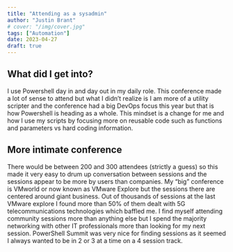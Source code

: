 ```yaml
---
title: "Attending as a sysadmin"
author: "Justin Brant"
# cover: "/img/cover.jpg"
tags: ["Automation"]
date: 2023-04-27
draft: true
---
```

## What did I get into?

I use Powershell day in and day out in my daily role. This conference made a lot of sense to attend but what I didn’t realize is I am more of a utility scripter and the conference had a big DevOps focus this year but that is how Powershell is heading as a whole. This mindset is a change for me and how I use my scripts by focusing more on reusable code such as functions and parameters vs hard coding information.

## More intimate conference

There would be between 200 and 300 attendees (strictly a guess) so this made it very easy to drum up conversation between sessions and the sessions appear to be more by users than companies. My “big” conference is VMworld or now known as VMware Explore but the sessions there are centered around giant business. Out of thousands of sessions at the last VMware explore I found more than 50% of them dealt with 5G telecommunications technologies which baffled me. I find myself attending community sessions more than anything else but I spend the majority networking with other IT professionals more than looking for my next session. PowerShell Summit was very nice for finding sessions as it seemed I always wanted to be in 2 or 3 at a time on a 4 session track.

